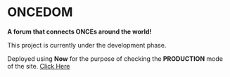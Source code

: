 # **ONCEDOM**

**A forum that connects ONCEs around the world!**

This project is currently under the development phase.

Deployed using **Now** for the purpose of checking the **PRODUCTION** mode of the site. [Click Here](oncedom.now.sh)

